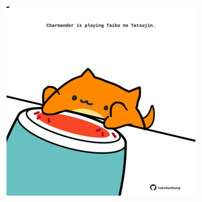 <!-- built at 28/01/2021, 19:14:51 UTC -->
<p align="center">
  <img width="500" height="500" src="./ReadmeImage.svg">
</p>
